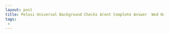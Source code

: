 ```yaml
---
layout: post
title: Pelosi Universal Background Checks Arent Complete Answer  Wed Have to Do Many Other Things As Well
tags:
 -
---
```


